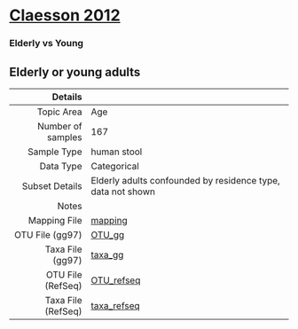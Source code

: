 # [Claesson 2012]( ../docs/claesson.md )

### Elderly vs Young
## Elderly or young adults

| Details        |             |
| -------------: |-------------|
| Topic Area | Age
| Number of samples | 167
| Sample Type | human stool
| Data Type | Categorical
| Subset Details | Elderly adults confounded by residence type, data not shown
| Notes | 
| Mapping File | [mapping]( ../datasets/claesson/mapping.txt)
| OTU File (gg97) | [OTU_gg]( ../datasets/claesson/gg/otutable.txt)
| Taxa File (gg97) | [taxa_gg]( ../datasets/claesson/gg/taxatable.txt)
| OTU File (RefSeq) | [OTU_refseq]( ../datasets/claesson/refseq/otutable.txt)
| Taxa File (RefSeq) | [taxa_refseq]( ../datasets/claesson/refseq/taxatable.txt)